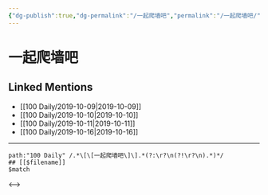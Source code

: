 ```yaml
---
{"dg-publish":true,"dg-permalink":"/一起爬墙吧","permalink":"/一起爬墙吧/","created":"2023-03-29T16:20:42.663+08:00","updated":"2023-03-29T16:20:43.084+08:00"}
---
```


# 一起爬墙吧

## Linked Mentions
- [[100 Daily/2019-10-09\|2019-10-09]]
- [[100 Daily/2019-10-10\|2019-10-10]]
- [[100 Daily/2019-10-11\|2019-10-11]]
- [[100 Daily/2019-10-16\|2019-10-16]]


---

```expander
path:"100 Daily" /.*\[\[一起爬墙吧\]\].*(?:\r?\n(?!\r?\n).*)*/
## [[$filename]]
$match
```

<-->